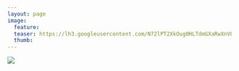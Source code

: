 ```yaml
---
layout: page
image:
  feature:
  teaser: https://lh3.googleusercontent.com/N72lPT2XkOug0HLTdmGXaRwXnVOFFTQErhV2w-I5n4k=w245
  thumb:
---
```


![](https://lh3.googleusercontent.com/rBW_9J2B1fCeEq3xii0rZoB6oH7fTKYu-C8TUfpJ3is=w800)

